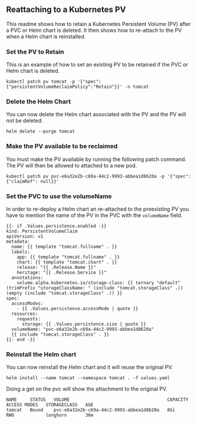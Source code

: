 ## Reattaching to a Kubernetes PV

This readme shows how to retain a Kubernetes Persistent Volume (PV)
after a PVC or Helm chart is deleted.  It then shows how to re-attach
to the PV when a Helm chart is reinstalled.

### Set the PV to Retain

This is an example of how to set an existing PV to be retained if the PVC or Helm 
chart is deleted.

```
kubectl patch pv tomcat -p '{"spec":{"persistentVolumeReclaimPolicy":"Retain"}}' -n tomcat
```

### Delete the Helm Chart

You can now delete the Helm chart associated with the PV and the PV will not be deleted.

```helm delete --purge tomcat```


### Make the PV available to be reclaimed

You must make the PV available by running the following patch command.  The
PV will then be allowed to attached to a new pod.  

```
kubectl patch pv pvc-e6a32e2b-c69a-44c2-9993-abbea1d8620a -p '{"spec":{"claimRef": null}}'
```

### Set the PVC to use the volumeName

In order to re-deploy a Helm chart an re-attached to the preexisting PV you have to 
mention the name of the PV in the PVC with the `volumeName` field.

```
{{- if .Values.persistence.enabled -}}
kind: PersistentVolumeClaim
apiVersion: v1
metadata:
  name: {{ template "tomcat.fullname" . }}
  labels:
    app: {{ template "tomcat.fullname" . }}
    chart: {{ template "tomcat.chart" . }}
    release: "{{ .Release.Name }}"
    heritage: "{{ .Release.Service }}"
  annotations:
    volume.alpha.kubernetes.io/storage-class: {{ ternary "default" (trimPrefix "storageClassName: " (include "tomcat.storageClass" .)) (empty (include "tomcat.storageClass" .)) }}
spec:
  accessModes:
    - {{ .Values.persistence.accessMode | quote }}
  resources:
    requests:
      storage: {{ .Values.persistence.size | quote }}
  volumeName: "pvc-e6a32e2b-c69a-44c2-9993-abbea1d8620a"
  {{ include "tomcat.storageClass" . }}
{{- end -}}
```

### Reinstall the Helm chart

You can now reinstall the Helm chart and it will reuse the original PV.

```
helm install --name tomcat --namespace tomcat . -f values.yaml
```

Doing a get on the pvc will show the attachment to the original PV.

```
NAME     STATUS   VOLUME                                     CAPACITY   ACCESS MODES   STORAGECLASS   AGE
tomcat   Bound    pvc-e6a32e2b-c69a-44c2-9993-abbea1d8620a   8Gi        RWO            longhorn       36m
```